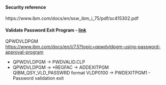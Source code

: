 <h4>Security reference</h4>
https://www.ibm.com/docs/en/ssw_ibm_i_75/pdf/sc415302.pdf

<h4>Validate Password Exit Program - <a href="https://www.ibm.com/docs/en/i/7.5?topic=ssw_ibm_i_75/apis/xsyvlphr.html<br />">link</a></h4>

QPWDVLDPGM<br />
https://www.ibm.com/docs/en/i/7.5?topic=qpwdvldpgm-using-password-approval-program
<ul>
<li>QPWDVLDPGM -> PWDVALID.CLP</li>
<li>QPWDVLDPGM -> *REGFAC -> ADDEXITPGM QIBM_QSY_VLD_PASSWRD format VLDP0100 -> PWDEXITPGM1 - Password validation exit</li>
</ul>
